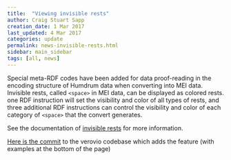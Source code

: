 ```yaml
---
title:  "Viewing invisible rests"
author: Craig Stuart Sapp
creation_date: 1 Mar 2017
last_updated: 4 Mar 2017
categories: update
permalink: news-invisible-rests.html
sidebar: main_sidebar
tags: [all, news]
---
```


Special meta-RDF codes have been added for data proof-reading in
the encoding structure of Humdrum data when converting into MEI data.
Invisible rests, called `<space>` in MEI data, can be displayed as colored 
rests.  one RDF instruction will set the visibility and color of all types
of rests, and three additional RDF instructions can control the 
visibility and color of each category of `<space>` that the convert
generates.

See the documentation of [invisible rests](/humdrum/invisible_rests) for more
information.

[Here is the
commit](https://github.com/rism-ch/verovio/commit/ab44b7bfffb6869e372943c66c1a3ecd5975d534)
to the verovio codebase which adds the feature (with examples at
the bottom of the page)

